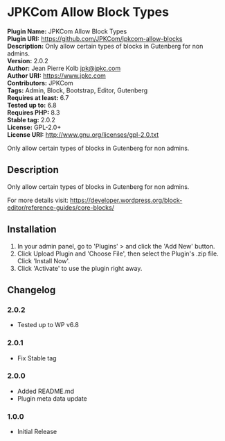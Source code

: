 # JPKCom Allow Block Types

**Plugin Name:** JPKCom Allow Block Types  
**Plugin URI:** https://github.com/JPKCom/jpkcom-allow-blocks  
**Description:** Only allow certain types of blocks in Gutenberg for non admins.  
**Version:** 2.0.2  
**Author:** Jean Pierre Kolb <jpk@jpkc.com>  
**Author URI:** https://www.jpkc.com  
**Contributors:** JPKCom  
**Tags:** Admin, Block, Bootstrap, Editor, Gutenberg  
**Requires at least:** 6.7  
**Tested up to:** 6.8  
**Requires PHP:** 8.3  
**Stable tag:** 2.0.2  
**License:** GPL-2.0+  
**License URI:** http://www.gnu.org/licenses/gpl-2.0.txt

Only allow certain types of blocks in Gutenberg for non admins.


## Description

Only allow certain types of blocks in Gutenberg for non admins.

For more details visit: https://developer.wordpress.org/block-editor/reference-guides/core-blocks/


## Installation

1. In your admin panel, go to 'Plugins' > and click the 'Add New' button.
2. Click Upload Plugin and 'Choose File', then select the Plugin's .zip file. Click 'Install Now'.
3. Click 'Activate' to use the plugin right away.


## Changelog

### 2.0.2
* Tested up to WP v6.8

### 2.0.1
* Fix Stable tag

### 2.0.0
* Added README.md
* Plugin meta data update

### 1.0.0
* Initial Release

